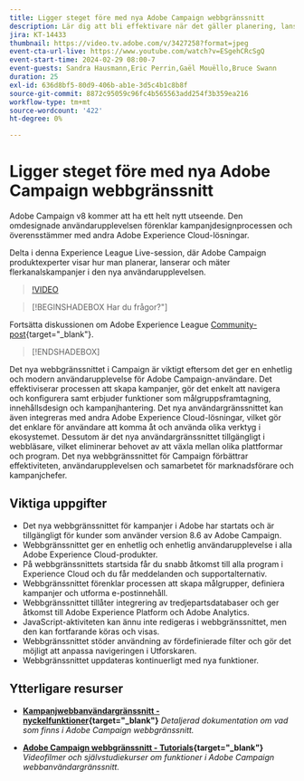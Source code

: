 ```yaml
---
title: Ligger steget före med nya Adobe Campaign webbgränssnitt
description: Lär dig att bli effektivare när det gäller planering, lansering och mätning av flerkanalsmarknadsföringsstrategier, inklusive marknadsföring via e-post och marknadsföring via sociala medier med nya Adobe Campaign webbgränssnitt.
jira: KT-14433
thumbnail: https://video.tv.adobe.com/v/3427258?format=jpeg
event-cta-url-live: https://www.youtube.com/watch?v=ESgehCRcSgQ
event-start-time: 2024-02-29 08:00-7
event-guests: Sandra Hausmann,Eric Perrin,Gaël Mouëllo,Bruce Swann
duration: 25
exl-id: 636d8bf5-80d9-406b-ab1e-3d5c4b1c8b8f
source-git-commit: 8872c95059c96fc4b565563add254f3b359ea216
workflow-type: tm+mt
source-wordcount: '422'
ht-degree: 0%

---
```


# Ligger steget före med nya Adobe Campaign webbgränssnitt

Adobe Campaign v8 kommer att ha ett helt nytt utseende. Den omdesignade användarupplevelsen förenklar kampanjdesignprocessen och överensstämmer med andra Adobe Experience Cloud-lösningar.

Delta i denna Experience League Live-session, där Adobe Campaign produktexperter visar hur man planerar, lanserar och mäter flerkanalskampanjer i den nya användarupplevelsen.

>[!VIDEO](https://video.tv.adobe.com/v/3427258/?quality=12&learn=on)

>[!BEGINSHADEBOX Har du frågor?&quot;]

Fortsätta diskussionen om Adobe Experience League [Community-post](https://experienceleaguecommunities.adobe.com/t5/adobe-campaign-classic/experience-league-live-post-session-discussion-leaping-ahead/m-p/656893#M2671){target="_blank"}.

>[!ENDSHADEBOX]

Det nya webbgränssnittet i Campaign är viktigt eftersom det ger en enhetlig och modern användarupplevelse för Adobe Campaign-användare. Det effektiviserar processen att skapa kampanjer, gör det enkelt att navigera och konfigurera samt erbjuder funktioner som målgruppsframtagning, innehållsdesign och kampanjhantering. Det nya användargränssnittet kan även integreras med andra Adobe Experience Cloud-lösningar, vilket gör det enklare för användare att komma åt och använda olika verktyg i ekosystemet. Dessutom är det nya användargränssnittet tillgängligt i webbläsare, vilket eliminerar behovet av att växla mellan olika plattformar och program. Det nya webbgränssnittet för Campaign förbättrar effektiviteten, användarupplevelsen och samarbetet för marknadsförare och kampanjchefer.

## Viktiga uppgifter

* Det nya webbgränssnittet för kampanjer i Adobe har startats och är tillgängligt för kunder som använder version 8.6 av Adobe Campaign.
* Webbgränssnittet ger en enhetlig och enhetlig användarupplevelse i alla Adobe Experience Cloud-produkter.
* På webbgränssnittets startsida får du snabb åtkomst till alla program i Experience Cloud och du får meddelanden och supportalternativ.
* Webbgränssnittet förenklar processen att skapa målgrupper, definiera kampanjer och utforma e-postinnehåll.
* Webbgränssnittet tillåter integrering av tredjepartsdatabaser och ger åtkomst till Adobe Experience Platform och Adobe Analytics.
* JavaScript-aktiviteten kan ännu inte redigeras i webbgränssnittet, men den kan fortfarande köras och visas.
* Webbgränssnittet stöder användning av fördefinierade filter och gör det möjligt att anpassa navigeringen i Utforskaren.
* Webbgränssnittet uppdateras kontinuerligt med nya funktioner.


## Ytterligare resurser

* **[Kampanjwebbanvändargränssnitt - nyckelfunktioner](https://experienceleague.adobe.com/docs/campaign-web/v8/whats-new.html){target="_blank"}**
  *Detaljerad dokumentation om vad som finns i Adobe Campaign webbgränssnitt.*

* **[Adobe Campaign webbgränssnitt - Tutorials](https://experienceleague.adobe.com/docs/campaign-web-learn/tutorials/overview.html?lang=en){target="_blank"}**
  *Videofilmer och självstudiekurser om funktioner i Adobe Campaign webbanvändargränssnitt.*
